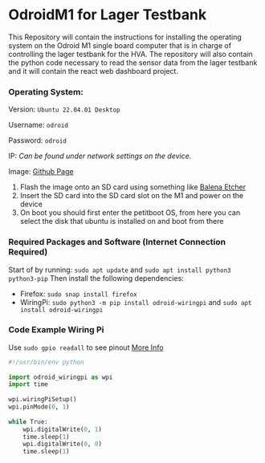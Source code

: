 # OdroidM1 for Lager Testbank
This Repository will contain the instructions for installing the operating system on the Odroid M1 single board computer that is in charge of controlling the lager testbank for the HVA.
The repository will also contain the python code necessary to read the sensor data from the lager testbank and it will contain the react web dashboard project.

### Operating System:
Version: `Ubuntu 22.04.01 Desktop`

Username: `odroid`

Password: `odroid`

IP: _Can be found under network settings on the device._

Image: [Github Page](https://github.com/TheRemote/Legendary-ODROID-M1)
1. Flash the image onto an SD card using something like [Balena Etcher](https://etcher.balena.io)
2. Insert the SD card into the SD card slot on the M1 and power on the device
3. On boot you should first enter the petitboot OS, from here you can select the disk that ubuntu is installed on and boot from there



### Required Packages and Software (Internet Connection Required)
Start of by running: `sudo apt update` and `sudo apt install python3 python3-pip`
Then install the following dependencies:
- Firefox: `sudo snap install firefox`
- WiringPi: `sudo python3 -m pip install odroid-wiringpi` and `sudo apt install odroid-wiringpi`

### Code Example Wiring Pi
Use `sudo gpio readall` to see pinout [More Info](https://wiki.odroid.com/odroid-m1/application_note/gpio/wiringpi#tab__github_repository1)
```python
#!/usr/bin/env python
 
import odroid_wiringpi as wpi
import time
 
wpi.wiringPiSetup()
wpi.pinMode(0, 1)
 
while True:
    wpi.digitalWrite(0, 1)
    time.sleep(1)
    wpi.digitalWrite(0, 0)
    time.sleep(1)
```

